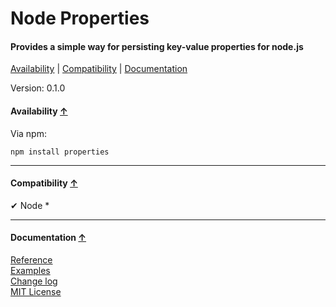 <a name="start"></a>

Node Properties
===============

#### Provides a simple way for persisting key-value properties for node.js ####

[Availability](#availability) | [Compatibility](#compatibility) | [Documentation](#documentation)

Version: 0.1.0

<a name="availability"></a>
#### Availability [↑](#start) ####

Via npm:

```
npm install properties
```

***

<a name="compatibility"></a>
#### Compatibility [↑](#start) ####

✔ Node *

***

<a name="documentation"></a>
#### Documentation [↑](#start) ####
 
[Reference](https://github.com/Gagle/Node-Properties/wiki/Reference)  
[Examples](https://github.com/Gagle/Node-Properties/tree/master/examples)  
[Change log](https://github.com/Gagle/Node-Properties/wiki/Change-log)  
[MIT License](https://github.com/Gagle/Node-Properties/blob/master/LICENSE)